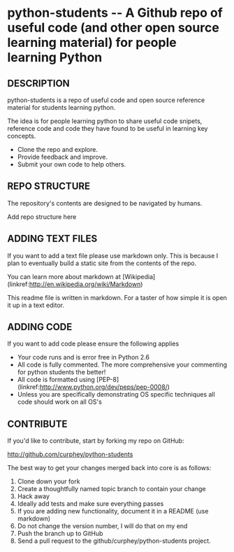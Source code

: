 python-students -- A Github repo of useful code (and other open source learning material) for people learning Python
====================================

## DESCRIPTION

python-students is a repo of useful code and open source reference material for students learning python.

The idea is for people learning python to share useful code snipets, reference code and code they have found to be useful in learning
key concepts.

* Clone the repo and explore.
* Provide feedback and improve.
* Submit your own code to help others.


## REPO STRUCTURE

The repository's contents are designed to be navigated by humans.

Add repo structure here


## ADDING TEXT FILES

If you want to add a text file please use markdown only. This is because I plan to eventually build a static site from the contents of the repo.

You can learn more about markdown at [Wikipedia] (linkref:http://en.wikipedia.org/wiki/Markdown)

This readme file is written in markdown. For a taster of how simple it is open it up in a text editor.

## ADDING CODE

If you want to add code please ensure the following applies

* Your code runs and is error free in Python 2.6
* All code is fully commented. The more comprehensive your commenting for python students the better!
* All code is formatted using [PEP-8] (linkref:http://www.python.org/dev/peps/pep-0008/)
* Unless you are specifically demonstrating OS specific techniques all code should work on all OS's


## CONTRIBUTE

If you'd like to contribute, start by forking my repo on GitHub:

http://github.com/curphey/python-students

The best way to get your changes merged back into core is as follows:

1. Clone down your fork
1. Create a thoughtfully named topic branch to contain your change
1. Hack away
1. Ideally add tests and make sure everything passes
1. If you are adding new functionality, document it in a README (use markdown)
1. Do not change the version number, I will do that on my end
1. Push the branch up to GitHub
1. Send a pull request to the github/curphey/python-students project.